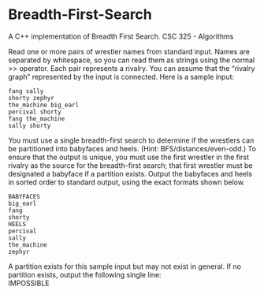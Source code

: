 # Breadth-First-Search
A C++ implementation of Breadth First Search. CSC 325 - Algorithms    

Read one or more pairs of wrestler names from standard input. Names are separated by whitespace, so you can read them as strings using the normal >> operator. Each pair represents a rivalry. You can assume that the “rivalry graph” represented by the input is connected. Here is a sample input:  

    fang sally  
    shorty zephyr  
    the_machine big_earl  
    percival shorty  
    fang the_machine  
    sally shorty  
    
You must use a single breadth-first search to determine if the wrestlers can be partitioned into babyfaces and heels. (Hint: BFS/distances/even-odd.) To ensure that the output is unique, you must use the first wrestler in the first rivalry as the source for the breadth-first search; that first wrestler must be designated a babyface if a partition exists. Output the babyfaces and heels in sorted order to standard output, using the exact formats shown below.  

    BABYFACES  
    big_earl  
    fang  
    shorty  
    HEELS  
    percival  
    sally  
    the_machine  
    zephyr  
    
A partition exists for this sample input but may not exist in general. If no partition exists, output the following single line:  
    IMPOSSIBLE  
